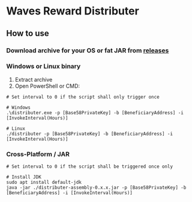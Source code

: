 # Waves Reward Distributer

## How to use
### Download archive for your OS or fat JAR from [releases](https://github.com/suadzh/WavesDistributer/releases/)
### Windows or Linux binary
1. Extract archive
2. Open PowerShell or CMD:
```
# Set interval to 0 if the script shall only trigger once

# Windows
.\distributer.exe -p [Base58PrivateKey] -b [BeneficiaryAddress] -i [InvokeInterval(Hours)]

# Linux
./distributer -p [Base58PrivateKey] -b [BeneficiaryAddress] -i [InvokeInterval(Hours)]
```
### Cross-Platform / JAR
```
# Set interval to 0 if the script shall be triggered once only

# Install JDK
sudo apt install default-jdk
java -jar ./distributer-assembly-0.x.x.jar -p [Base58PrivateKey] -b [BeneficiaryAddress] -i [InvokeInterval(Hours)]
```